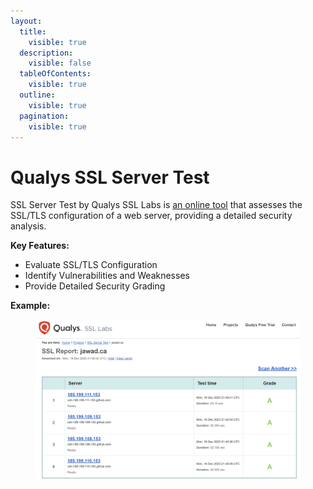 ```yaml
---
layout:
  title:
    visible: true
  description:
    visible: false
  tableOfContents:
    visible: true
  outline:
    visible: true
  pagination:
    visible: true
---
```


# Qualys SSL Server Test

SSL Server Test by Qualys SSL Labs is [an online tool](https://www.ssllabs.com/ssltest/index.html) that assesses the SSL/TLS configuration of a web server, providing a detailed security analysis.

**Key Features:**

* Evaluate SSL/TLS Configuration
* Identify Vulnerabilities and Weaknesses
* Provide Detailed Security Grading

**Example:**

<figure><img src="../../.gitbook/assets/2023-12-18_16-49.png" alt=""><figcaption></figcaption></figure>

